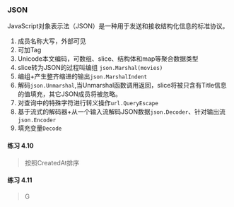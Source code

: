 ### JSON
JavaScript对象表示法（JSON）是一种用于发送和接收结构化信息的标准协议。

1. 成员名称大写，外部可见
2. 可加Tag
3. Unicode本文编码，可数组、slice、结构体和map等聚合数据类型
4. slice转为JSON的过程叫编组 `json.Marshal(movies)`
5. 编组+产生整齐缩进的输出`json.MarshalIndent`
6. 解码`json.Unmarshal`,当Unmarshal函数调用返回，slice将被只含有Title信息的值填充，其它JSON成员将被忽略。
7. 对查询中的特殊字符进行转义操作`url.QueryEscape`
8. 基于流式的解码器+从一个输入流解码JSON数据`json.Decoder`、针对输出流`json.Encoder`
9. 填充变量`Decode`


#### 练习 4.10
> 按照CreatedAt排序

#### 练习 4.11
> G